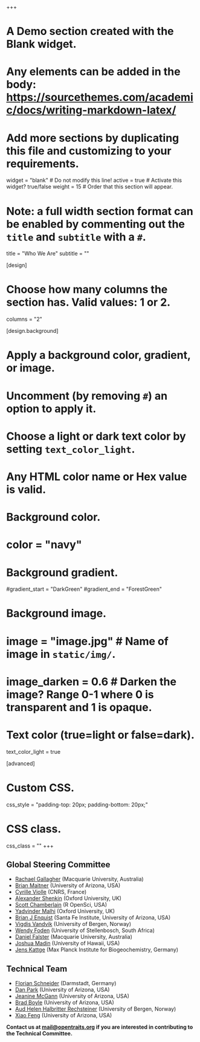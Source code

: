 +++
# A Demo section created with the Blank widget.
# Any elements can be added in the body: https://sourcethemes.com/academic/docs/writing-markdown-latex/
# Add more sections by duplicating this file and customizing to your requirements.

widget = "blank"  # Do not modify this line!
active = true  # Activate this widget? true/false
weight = 15  # Order that this section will appear.

# Note: a full width section format can be enabled by commenting out the `title` and `subtitle` with a `#`.
title = "Who We Are"
subtitle = ""

[design]
  # Choose how many columns the section has. Valid values: 1 or 2.
  columns = "2"

[design.background]
  # Apply a background color, gradient, or image.
  #   Uncomment (by removing `#`) an option to apply it.
  #   Choose a light or dark text color by setting `text_color_light`.
  #   Any HTML color name or Hex value is valid.

  # Background color.
  # color = "navy"
  
  # Background gradient.
  #gradient_start = "DarkGreen"
  #gradient_end = "ForestGreen"
  
  # Background image.
  # image = "image.jpg"  # Name of image in `static/img/`.
  # image_darken = 0.6  # Darken the image? Range 0-1 where 0 is transparent and 1 is opaque.

  # Text color (true=light or false=dark).
  text_color_light = true

[advanced]
 # Custom CSS. 
 css_style = "padding-top: 20px; padding-bottom: 20px;"
 
 # CSS class.
 css_class = ""
+++
## Global Steering Committee  
* [Rachael Gallagher](https://researchers.mq.edu.au/en/persons/rachael-gallagher) (Macquarie University, Australia)
* [Brian Maitner](https://www.researchgate.net/profile/Brian_Maitner) (University of Arizona, USA)
* [Cyrille Violle](https://www.cefe.cnrs.fr/fr/recherche/ef/ecopar/833-c/203-cyrille-violle) (CNRS, France)
* [Alexander Shenkin](http://www.eci.ox.ac.uk/people/ashenkin.html) (Oxford University, UK)
* [Scott Chamberlain](https://scottchamberlain.info/) (R OpenSci, USA)
* [Yadvinder Malhi](http://www.geog.ox.ac.uk/staff/ymalhi.html) (Oxford University, UK)
* [Brian J Enquist](https://brianjenquist.wordpress.com/brian-j-enquist/) (Santa Fe Institute, University of Arizona, USA)
* [Vigdis Vandvik](http://www.uib.no/en/persons/Vigdis.Vandvik) (University of Bergen, Norway)
* [Wendy Foden](https://www.researchgate.net/profile/Wendy_Foden) (University of Stellenbosch, South Africa)
* [Daniel Falster](http://danielfalster.com/) (Macquarie University, Australia)
* [Joshua Madin](https://jmadinlab.org/) (University of Hawaii, USA)
* [Jens Kattge](https://www.bgc-jena.mpg.de/functionalbiogeography/index.php/People/JensKattge) (Max Planck Institute for Biogeochemistry, Germany)

## Technical Team  
* [Florian Schneider](https://www.researchgate.net/profile/Florian_Schneider12) (Darmstadt, Germany)
* [Dan Park](http://www.environment.arizona.edu/daniel-park) (University of Arizona, USA)
* [Jeanine McGann](https://www.researchgate.net/profile/Jeanine_Mcgann) (University of Arizona, USA)
* [Brad Boyle](https://www.researchgate.net/profile/Brad_Boyle) (University of Arizona, USA)
* [Aud Helen Halbritter Rechsteiner](http://www.uib.no/en/persons/Aud.Helen.Halbritter.Rechsteiner) (University of Bergen, Norway)
* [Xiao Feng](http://lab.fengxiao.info) (University of Arizona, USA)

**Contact us at [mail@opentraits.org](mail@opentraits.org) if you are interested in contributing to the Technical Committee.**

